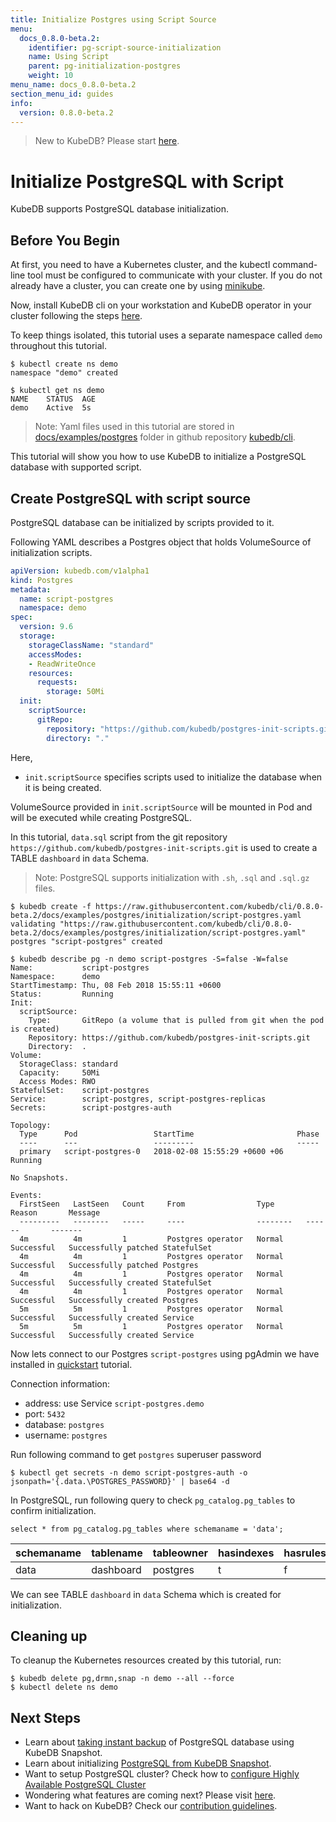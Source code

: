 ```yaml
---
title: Initialize Postgres using Script Source
menu:
  docs_0.8.0-beta.2:
    identifier: pg-script-source-initialization
    name: Using Script
    parent: pg-initialization-postgres
    weight: 10
menu_name: docs_0.8.0-beta.2
section_menu_id: guides
info:
  version: 0.8.0-beta.2
---
```


> New to KubeDB? Please start [here](/docs/0.8.0-beta.2/concepts/README).

# Initialize PostgreSQL with Script

KubeDB supports PostgreSQL database initialization.

## Before You Begin

At first, you need to have a Kubernetes cluster, and the kubectl command-line tool must be configured to communicate with your cluster.
If you do not already have a cluster, you can create one by using [minikube](https://github.com/kubernetes/minikube).

Now, install KubeDB cli on your workstation and KubeDB operator in your cluster following the steps [here](/docs/0.8.0-beta.2/setup/install).

To keep things isolated, this tutorial uses a separate namespace called `demo` throughout this tutorial.

```console
$ kubectl create ns demo
namespace "demo" created

$ kubectl get ns demo
NAME    STATUS  AGE
demo    Active  5s
```

> Note: Yaml files used in this tutorial are stored in [docs/examples/postgres](https://github.com/kubedb/cli/tree/master/docs/examples/postgres) folder in github repository [kubedb/cli](https://github.com/kubedb/cli).

This tutorial will show you how to use KubeDB to initialize a PostgreSQL database with supported script.

## Create PostgreSQL with script source

PostgreSQL database can be initialized by scripts provided to it.

Following YAML describes a Postgres object that holds VolumeSource of initialization scripts.

```yaml
apiVersion: kubedb.com/v1alpha1
kind: Postgres
metadata:
  name: script-postgres
  namespace: demo
spec:
  version: 9.6
  storage:
    storageClassName: "standard"
    accessModes:
    - ReadWriteOnce
    resources:
      requests:
        storage: 50Mi
  init:
    scriptSource:
      gitRepo:
        repository: "https://github.com/kubedb/postgres-init-scripts.git"
        directory: "."
```

Here,

 -  `init.scriptSource` specifies scripts used to initialize the database when it is being created.

VolumeSource provided in `init.scriptSource` will be mounted in Pod and will be executed while creating PostgreSQL.

In this tutorial, `data.sql` script from the git repository `https://github.com/kubedb/postgres-init-scripts.git` is used to create a TABLE `dashboard` in `data` Schema.

> Note: PostgreSQL supports initialization with `.sh`, `.sql` and `.sql.gz` files.

```console
$ kubedb create -f https://raw.githubusercontent.com/kubedb/cli/0.8.0-beta.2/docs/examples/postgres/initialization/script-postgres.yaml
validating "https://raw.githubusercontent.com/kubedb/cli/0.8.0-beta.2/docs/examples/postgres/initialization/script-postgres.yaml"
postgres "script-postgres" created
```

```console
$ kubedb describe pg -n demo script-postgres -S=false -W=false
Name:           script-postgres
Namespace:      demo
StartTimestamp: Thu, 08 Feb 2018 15:55:11 +0600
Status:         Running
Init:
  scriptSource:
    Type:       GitRepo (a volume that is pulled from git when the pod is created)
    Repository: https://github.com/kubedb/postgres-init-scripts.git
    Directory:  .
Volume:
  StorageClass: standard
  Capacity:     50Mi
  Access Modes: RWO
StatefulSet:    script-postgres
Service:        script-postgres, script-postgres-replicas
Secrets:        script-postgres-auth

Topology:
  Type      Pod                 StartTime                       Phase
  ----      ---                 ---------                       -----
  primary   script-postgres-0   2018-02-08 15:55:29 +0600 +06   Running

No Snapshots.

Events:
  FirstSeen   LastSeen   Count     From                Type       Reason       Message
  ---------   --------   -----     ----                --------   ------       -------
  4m          4m         1         Postgres operator   Normal     Successful   Successfully patched StatefulSet
  4m          4m         1         Postgres operator   Normal     Successful   Successfully patched Postgres
  4m          4m         1         Postgres operator   Normal     Successful   Successfully created StatefulSet
  4m          4m         1         Postgres operator   Normal     Successful   Successfully created Postgres
  5m          5m         1         Postgres operator   Normal     Successful   Successfully created Service
  5m          5m         1         Postgres operator   Normal     Successful   Successfully created Service
```

Now lets connect to our Postgres `script-postgres`  using pgAdmin we have installed in [quickstart](/docs/0.8.0-beta.2/guides/postgres/quickstart/quickstart#before-you-begin) tutorial.

Connection information:

- address: use Service `script-postgres.demo`
- port: `5432`
- database: `postgres`
- username: `postgres`

Run following command to get `postgres` superuser password

    $ kubectl get secrets -n demo script-postgres-auth -o jsonpath='{.data.\POSTGRES_PASSWORD}' | base64 -d

In PostgreSQL, run following query to check `pg_catalog.pg_tables` to confirm initialization.

```console
select * from pg_catalog.pg_tables where schemaname = 'data';
```

 schemaname | tablename | tableowner | hasindexes | hasrules | hastriggers | rowsecurity
------------|-----------|------------|------------|----------|-------------|-------------
 data       | dashboard | postgres   | t          | f        | f           | f

We can see TABLE `dashboard` in `data` Schema which is created for initialization.

## Cleaning up

To cleanup the Kubernetes resources created by this tutorial, run:

```console
$ kubedb delete pg,drmn,snap -n demo --all --force
$ kubectl delete ns demo
```

## Next Steps

- Learn about [taking instant backup](/docs/0.8.0-beta.2/guides/postgres/snapshot/instant_backup) of PostgreSQL database using KubeDB Snapshot.
- Learn about initializing [PostgreSQL from KubeDB Snapshot](/docs/0.8.0-beta.2/guides/postgres/initialization/snapshot_source).
- Want to setup PostgreSQL cluster? Check how to [configure Highly Available PostgreSQL Cluster](/docs/0.8.0-beta.2/guides/postgres/clustering/ha_cluster)
- Wondering what features are coming next? Please visit [here](/docs/0.8.0-beta.2/roadmap).
- Want to hack on KubeDB? Check our [contribution guidelines](/docs/0.8.0-beta.2/CONTRIBUTING).
